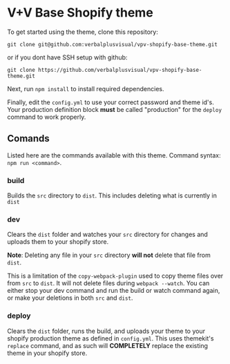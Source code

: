 # V+V Base Shopify theme

To get started using the theme, clone this repository:

`git clone git@github.com:verbalplusvisual/vpv-shopify-base-theme.git`

or if you dont have SSH setup with github:

`git clone https://github.com/verbalplusvisual/vpv-shopify-base-theme.git`

Next, run `npm install` to install required dependencies.

Finally, edit the `config.yml` to use your correct password and theme id's. Your production definition block **must** be called "production" for the `deploy` command to work properly.

## Comands
Listed here are the commands available with this theme. Command syntax: `npm run <command>`.

### build
Builds the `src` directory to `dist`. This includes deleting what is currently in `dist`

### dev
Clears the `dist` folder and watches your `src` directory for changes and uploads them to your shopify store.

**Note**: Deleting any file in your `src` directory **will not** delete that file from `dist`.

This is a limitation of the `copy-webpack-plugin` used to copy theme files over from `src` to `dist`. It will not delete files during `webpack --watch`. You can either stop your dev command and run the build or watch command again, or make your deletions in both `src` and `dist`.

### deploy

Clears the `dist` folder, runs the build, and uploads your theme to your shopify production theme as defined in `config.yml`. This uses themekit's `replace` command, and as such will **COMPLETELY** replace the existing theme in your shopify store.
